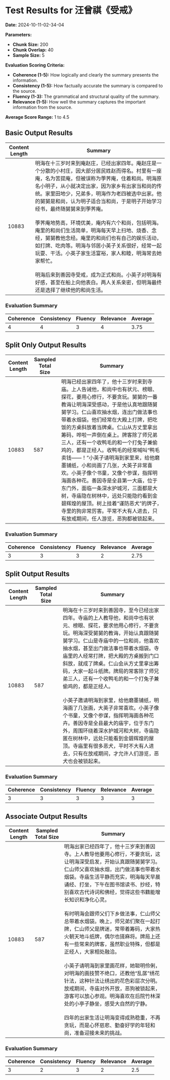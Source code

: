 
# Test Results for 汪曾祺《受戒》
**Date:** 2024-10-11-02-34-04

**Parameters:**
- **Chunk Size:** 200
- **Chunk Overlap:** 40
- **Sample Size:** 5

**Evaluation Scoring Criteria:**
- **Coherence (1-5):** How logically and clearly the summary presents the information.
- **Consistency (1-5):** How factually accurate the summary is compared to the source.
- **Fluency (1-3):** The grammatical and structural quality of the summary.
- **Relevance (1-5):** How well the summary captures the important information from the source.

**Average Score Range:** 1 to 4.5


## Basic Output Results

| Content Length | Summary |
|----------------|---------|
| 10883 | 明海在十三岁时来到庵赵庄，已经出家四年。庵赵庄是一个分散的小村庄，因大部分居民姓赵而得名。村里有一座庵，名为苦提庵，但被误称为荸荠庵，住着和尚。明海原名小明子，从小就决定出家，因为家乡有出家当和尚的传统。家里田地少，兄弟多，明海作为老四被选中出家。他的舅舅是和尚，认为明子适合当和尚，于是明子开始学习经书，最终随舅舅来到荸荠庵。<br><br>荸荠庵地势高，环境优美，庵内有六个和尚，包括明海。庵里的和尚们生活简单，明海每天早上扫地、烧香、念经，舅舅教他念经。庵里的和尚们也有自己的娱乐活动，如打牌、吃肉等。明海与邻居小英子关系很好，经常一起玩耍、干活。小英子家生活富裕，家人和睦，明海常去她家帮忙。<br><br>明海后来到善因寺受戒，成为正式和尚。小英子对明海有好感，甚至在船上向他表白。两人关系亲密，但明海最终还是选择了继续他的和尚生活。 |

### Evaluation Summary

| Coherence | Consistency | Fluency | Relevance | Average |
|-----------|-------------|---------|-----------|---------|
| 4 | 4 | 3 | 4 | 3.75 |

  
## Split Only Output Results

| Content Length | Sampled Total Size | Summary |
|----------------|--------------------|---------|
| 10883 | 587 | 明海已经出家四年了，他十三岁时来到寺庙。上人告诫他，和尚中也有状元、榜眼、探花，要用心修行，不要贪玩。舅舅的一番教诲让明海深受感动，于是他认真地跟随舅舅学习。仁山喜欢抽水烟，连出门做法事也带着水烟袋。他们经常在大殿上打牌，把吃饭的方桌斜放着当牌桌。仁山从方丈里拿出筹码，哗啦一声倒在桌上。牌客除了师兄弟三人，还有一个收鸭毛的和一个打兔子兼偷鸡的，都是正经人。收鸭毛的经常喊叫“鸭毛卖钱——！”小英子请明海到家里来，给他磨墨铺纸，小和尚画了几张，大英子非常喜欢。小英子像个书童，又像个参谋，指挥明海画各种花。善因寺是全县第一大庙，位于东门外，面临一条深水护城河，三面都是大树，寺庙隐在树林中，远处只能隐约看到金碧辉煌的屋顶。树上挂着“谨防恶犬”的牌子，寺里的狗非常厉害。平常不大有人进去，只有放戒期间，任人游览，恶狗都被锁起来。 |

### Evaluation Summary

| Coherence | Consistency | Fluency | Relevance | Average |
|-----------|-------------|---------|-----------|---------|
| 3 | 3 | 3 | 2 | 2.75 |


## Split Output Results

| Content Length | Sampled Total Size | Summary |
|----------------|--------------------|---------|
| 10883 | 587 | 明海在十三岁时来到善因寺，至今已经出家四年。寺庙的上人教导他，和尚中也有状元、榜眼、探花，要求他用心修行，不要贪玩。明海深受舅舅的教诲，开始认真跟随舅舅学习。仁山是寺庙中的一位和尚，他喜欢抽水烟，甚至出门做法事也带着水烟袋。寺庙里的人经常打牌，把大殿的方桌搬到门口斜放，就成了牌桌。仁山会从方丈里拿出筹码，大家一起斗纸牌。牌局的常客除了师兄弟三人，还有一个收鸭毛的和一个打兔子兼偷鸡的，都是正经人。<br><br>小英子邀请明海到家里，给他磨墨铺纸，明海画了几张画，大英子非常喜欢。小英子像个书童，又像个参谋，指挥明海画各种花卉。善因寺是全县最大的庙宇，位于东门外，周围环绕着深水护城河和大树，寺庙隐匿在树林中，远处只能看到金碧辉煌的屋顶。寺庙里有很多恶犬，平时不大有人进去，只有在放戒期间，才允许人们游览，恶犬也会被锁起来。 |

### Evaluation Summary

| Coherence | Consistency | Fluency | Relevance | Average |
|-----------|-------------|---------|-----------|---------|
| 3 | 3 | 3 | 3 | 3 |

  
## Associate Output Results

| Content Length | Sampled Total Size | Summary |
|----------------|--------------------|---------|
| 10883 | 587 | 明海出家已经四年了，他十三岁来到善因寺。上人教导他要用心修行，不要贪玩，这让明海深受启发，开始认真跟随舅舅学习。仁山师父喜欢抽水烟，出门做法事也带着水烟袋。寺庙生活平静而充实，明海每天早晨诵经、打坐，下午在图书馆读书、抄经，特别喜欢古代诗词和佛经，觉得这些书籍能增长知识和净化心灵。<br><br>有时明海会跟师父们下乡做法事，仁山师父总带着水烟袋。晚上，师兄弟们聚在一起打牌，仁山师父是牌迷，常带着筹码，大家热火朝天地斗纸牌，偶尔也搓麻将。牌局上还有一些常来的牌客，虽然职业特殊，但都是正经人，大家相处融洽。<br><br>小英子请明海到家里画花样，她聪明伶俐，对明海的画技赞不绝口，还教他“乱孱”绣花针法，这种针法让绣出的花色彩层次分明。放戒期间，寺庙对外开放，恶狗被锁起来，游客可以放心参观。明海喜欢在后院竹林深处的小亭子静坐，感受大自然的宁静。<br><br>四年的出家生活让明海变得成熟稳重，不再贪玩，而是心怀慈悲、勤奋好学的年轻和尚，准备迎接未来的挑战。 |

### Evaluation Summary

| Coherence | Consistency | Fluency | Relevance | Average |
|-----------|-------------|---------|-----------|---------|
| 3 | 2 | 3 | 2 | 2.5 |

    